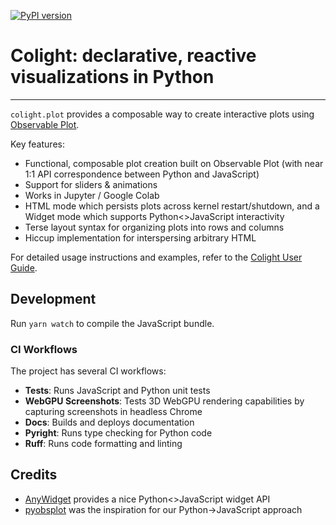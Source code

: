 [![PyPI version](https://badge.fury.io/py/colight.svg)](https://badge.fury.io/py/colight)

# Colight: declarative, reactive visualizations in Python

-----

`colight.plot` provides a composable way to create interactive plots using [Observable Plot](https://observablehq.com/plot/).

Key features:

- Functional, composable plot creation built on Observable Plot (with near 1:1 API correspondence between Python and JavaScript)
- Support for sliders & animations
- Works in Jupyter / Google Colab
- HTML mode which persists plots across kernel restart/shutdown, and a Widget mode which supports Python<>JavaScript interactivity
- Terse layout syntax for organizing plots into rows and columns
- Hiccup implementation for interspersing arbitrary HTML

For detailed usage instructions and examples, refer to the [Colight User Guide](https://colight.dev).

## Development

Run `yarn watch` to compile the JavaScript bundle.

### CI Workflows

The project has several CI workflows:
- **Tests**: Runs JavaScript and Python unit tests
- **WebGPU Screenshots**: Tests 3D WebGPU rendering capabilities by capturing screenshots in headless Chrome
- **Docs**: Builds and deploys documentation
- **Pyright**: Runs type checking for Python code
- **Ruff**: Runs code formatting and linting

## Credits

- [AnyWidget](https://github.com/manzt/anywidget) provides a nice Python<>JavaScript widget API
- [pyobsplot](https://github.com/juba/pyobsplot) was the inspiration for our Python->JavaScript approach
